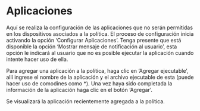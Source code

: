 # Aplicaciones

Aquí se realiza la configuración de las aplicaciones que no serán permitidas en los dispositivos asociados a la política. El proceso de configuración inicia activando la opción ‘Configurar Aplicaciones’. Tenga presente que está disponible la opción ‘Mostrar mensaje de notificación al usuario’, esta opción le indicará al usuario que no es posible ejecutar la aplicación cuando intente hacer uso de ella.

Para agregar una aplicación a la política, haga clic en ‘Agregar ejecutable’, allí ingrese el nombre de la aplicación y el archivo ejecutable de esta (puede hacer uso de comodines como *). Una vez haya sido completada la información de la aplicación haga clic en el botón ‘Agregar’.

Se visualizará la aplicación recientemente agregada a la política.
